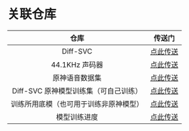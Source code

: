 # 关联仓库

|            仓库           |                                       传送门                                       |
| :---------------------: | :-----------------------------------------------------------------------------: |
|         Diff-SVC        |                  [点此传送](https://github.com/prophesier/diff-svc)                 |
|       44.1KHz 声码器       |                    [点此传送](https://openvpi.github.io/vocoders)                   |
|         原神语音数据集         |                  [点此传送](https://github.com/w4123/GenshinVoice)                  |
| Diff-SVC 原神模型训练集（可自己训练） | [点此传送](https://huggingface.co/datasets/Erythrocyte/Diff-SVC\_Genshin\_Datasets) |
|   训练所用底模（也可用于训练非原神模型）   |     [点此传送](https://huggingface.co/Erythrocyte/Diff-SVC\_Pre-trained\_Models)    |
|          模型训练进度         |          [点此传送](https://docs.qq.com/sheet/DR2ZUR05XbHJwS2xK?tab=BB08J2)         |
